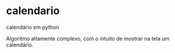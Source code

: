 # calendario
calendário em python

Algoritmo altamente complexo, com o intuito de mostrar na tela um calendário. 
